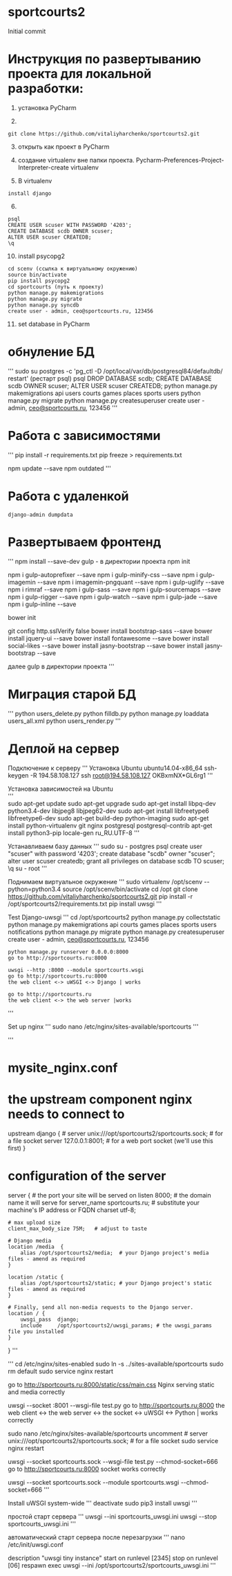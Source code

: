 # sportcourts2

Initial commit

# Инструкция по развертыванию проекта для локальной разработки:

1) установка PyCharm

2) 
```
git clone https://github.com/vitaliyharchenko/sportcourts2.git
```

3) открыть как проект в PyCharm

4) создание virtualenv вне папки проекта. Pycharm-Preferences-Project-Interpreter-create virtualenv

5) В virtualenv 

```
install django
```

6)
```
psql
CREATE USER scuser WITH PASSWORD '4203';
CREATE DATABASE scdb OWNER scuser;
ALTER USER scuser CREATEDB;
\q
```

10) install psycopg2

```
cd scenv (ссылка к виртуальному окружению)
source bin/activate
pip install psycopg2
cd sportcourts (путь к проекту)
python manage.py makemigrations
python manage.py migrate
python manage.py syncdb
create user - admin, ceo@sportcourts.ru, 123456
```

11) set database in PyCharm

# обнуление БД

'''
sudo su postgres -c 'pg_ctl -D /opt/local/var/db/postgresql84/defaultdb/ restart' (рестарт psql)
psql
DROP DATABASE scdb;
CREATE DATABASE scdb OWNER scuser;
ALTER USER scuser CREATEDB;
python manage.py makemigrations api users courts games places sports users
python manage.py migrate
python manage.py createsuperuser
create user - admin, ceo@sportcourts.ru, 123456
'''


# Работа с зависимостями
'''
pip install -r requirements.txt
pip freeze > requirements.txt

npm update --save
npm outdated
'''

# Работа с удаленкой #
```
django-admin dumpdata
```

# Развертываем фронтенд #
'''
npm install --save-dev gulp - в директории проекта
npm init

npm i gulp-autoprefixer --save
npm i gulp-minify-css --save
npm i gulp-imagemin --save
npm i imagemin-pngquant --save
npm i gulp-uglify --save
npm i rimraf --save
npm i gulp-sass --save
npm i gulp-sourcemaps --save
npm i gulp-rigger --save
npm i gulp-watch --save
npm i gulp-jade --save
npm i gulp-inline --save


bower init

git config http.sslVerify false
bower install bootstrap-sass --save
bower install jquery-ui --save
bower install fontawesome --save
bower install social-likes --save
bower install jasny-bootstrap --save
bower install jasny-bootstrap --save

далее gulp в директории проекта
'''

# Миграция старой БД

'''
python users_delete.py
python filldb.py
python manage.py loaddata users_all.xml
python users_render.py
'''


# Деплой на сервер

Подключение к серверу
'''
    Установка Ubuntu ubuntu14.04-x86_64
    ssh-keygen -R 194.58.108.127
    ssh root@194.58.108.127
    OKBxmNX*GL6rg1
'''

    
Установка зависимостей на Ubuntu    
'''    
    sudo apt-get update
    sudo apt-get upgrade
    sudo apt-get install libpq-dev python3.4-dev libjpeg8 libjpeg62-dev
    sudo apt-get install libfreetype6 libfreetype6-dev
    sudo apt-get build-dep python-imaging
    sudo apt-get install python-virtualenv git nginx postgresql postgresql-contrib
    apt-get install python3-pip
    locale-gen ru_RU.UTF-8
'''

Устанавливаем базу данных
'''
    sudo su - postgres
    psql
    create user "scuser" with password '4203';
    create database "scdb" owner "scuser";
    alter user scuser createdb;
    grant all privileges on database scdb TO scuser;
    \q
    su - root
'''


Поднимаем виртуальное окружение
'''
    sudo virtualenv /opt/scenv --python=python3.4
    source /opt/scenv/bin/activate
    cd /opt
    git clone https://github.com/vitaliyharchenko/sportcourts2.git
    pip install -r /opt/sportcourts2/requirements.txt
    pip install uwsgi
'''

Test Django-uwsgi
'''
    cd /opt/sportcourts2
    python manage.py collectstatic
    python manage.py makemigrations api courts games places sports users notifications
    python manage.py migrate
    python manage.py createsuperuser
    create user - admin, ceo@sportcourts.ru, 123456
    
    python manage.py runserver 0.0.0.0:8000
    go to http://sportcourts.ru:8000
    
    uwsgi --http :8000 --module sportcourts.wsgi
    go to http://sportcourts.ru:8000
    the web client <-> uWSGI <-> Django | works
    
    go to http://sportcourts.ru
    the web client <-> the web server |works
'''

Set up nginx
'''
sudo nano /etc/nginx/sites-available/sportcourts
'''

'''
# mysite_nginx.conf

# the upstream component nginx needs to connect to
upstream django {
    # server unix:///opt/sportcourts2/sportcourts.sock; # for a file socket
    server 127.0.0.1:8001; # for a web port socket (we'll use this first)
}

# configuration of the server
server {
    # the port your site will be served on
    listen      8000;
    # the domain name it will serve for
    server_name sportcourts.ru; # substitute your machine's IP address or FQDN
    charset     utf-8;

    # max upload size
    client_max_body_size 75M;   # adjust to taste

    # Django media
    location /media  {
        alias /opt/sportcourts2/media;  # your Django project's media files - amend as required
    }

    location /static {
        alias /opt/sportcourts2/static; # your Django project's static files - amend as required
    }

    # Finally, send all non-media requests to the Django server.
    location / {
        uwsgi_pass  django;
        include     /opt/sportcourts2/uwsgi_params; # the uwsgi_params file you installed
    }
}
'''

'''
cd /etc/nginx/sites-enabled
sudo ln -s ../sites-available/sportcourts
sudo rm default
sudo service nginx restart

go to http://sportcourts.ru:8000/static/css/main.css
Nginx serving static and media correctly

uwsgi --socket :8001 --wsgi-file test.py
go to http://sportcourts.ru:8000
the web client <-> the web server <-> the socket <-> uWSGI <-> Python | works correctly

sudo nano /etc/nginx/sites-available/sportcourts
uncomment # server unix:///opt/sportcourts2/sportcourts.sock; # for a file socket
sudo service nginx restart

uwsgi --socket sportcourts.sock --wsgi-file test.py --chmod-socket=666
go to http://sportcourts.ru:8000
socket works correctly

uwsgi --socket sportcourts.sock --module sportcourts.wsgi --chmod-socket=666
'''

Install uWSGI system-wide
'''
deactivate
sudo pip3 install uwsgi
'''

простой старт сервера
'''
uwsgi --ini sportcourts_uwsgi.ini
uwsgi --stop sportcourts_uwsgi.ini
'''

автоматический старт сервера после перезагрузки
'''
nano /etc/init/uwsgi.conf

description "uwsgi tiny instance"
start on runlevel [2345]
stop on runlevel [06]
respawn
exec uwsgi --ini /opt/sportcourts2/sportcourts_uwsgi.ini
'''
